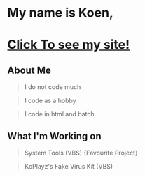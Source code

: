 # My name is Koen,

# [Click To see my site!](https://koplayz.github.io/site/)

## About Me
> I do not code much

> I code as a hobby

>I code in html and batch.
## What I'm Working on
> System Tools (VBS) {Favourite Project}

> KoPlayz's Fake Virus Kit (VBS)


